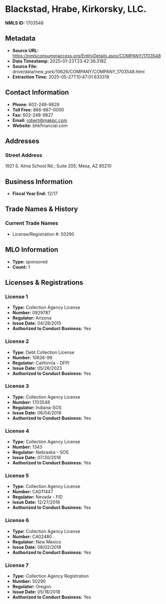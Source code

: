# Blackstad, Hrabe, Kirkorsky, LLC.

**NMLS ID:** 1703548

## Metadata
- **Source URL:** https://nmlsconsumeraccess.org/EntityDetails.aspx/COMPANY/1703548
- **Data Timestamp:** 2025-01-23T23:42:36.318Z
- **Source File:** drive/data/new_york/10626/COMPANY/COMPANY_1703548.html
- **Extraction Time:** 2025-05-27T10:47:01.633319

## Contact Information
- **Phone:** 602-248-9828
- **Toll Free:** 866-887-0000
- **Fax:** 602-248-9827
- **Email:** robert@makpc.com
- **Website:** bhkfinancial.com

## Addresses
### Street Address
1921 S. Alma School Rd.; Suite 205; Mesa, AZ 85210

## Business Information
- **Fiscal Year End:** 12/17

## Trade Names & History
### Current Trade Names
- License/Registration #: 50290

## MLO Information
- **Type:** sponsored
- **Count:** 1

## Licenses & Registrations

### License 1
- **Type:** Collection Agency License
- **Number:** 0929787
- **Regulator:** Arizona
- **Issue Date:** 04/28/2015
- **Authorized to Conduct Business:** Yes

### License 2
- **Type:** Debt Collection License
- **Number:** 10626-99
- **Regulator:** California - DFPI
- **Issue Date:** 05/26/2023
- **Authorized to Conduct Business:** Yes

### License 3
- **Type:** Collection Agency License
- **Number:** 1703548
- **Regulator:** Indiana-SOS
- **Issue Date:** 06/04/2018
- **Authorized to Conduct Business:** Yes

### License 4
- **Type:** Collection Agency License
- **Number:** 1343
- **Regulator:** Nebraska - SOS
- **Issue Date:** 07/30/2018
- **Authorized to Conduct Business:** Yes

### License 5
- **Type:** Collection Agency License
- **Number:** CAD11447
- **Regulator:** Nevada - FID
- **Issue Date:** 12/27/2018
- **Authorized to Conduct Business:** Yes

### License 6
- **Type:** Collection Agency License
- **Number:** CA02480
- **Regulator:** New Mexico
- **Issue Date:** 08/02/2018
- **Authorized to Conduct Business:** Yes

### License 7
- **Type:** Collection Agency Registration
- **Number:** 50290
- **Regulator:** Oregon
- **Issue Date:** 05/18/2018
- **Authorized to Conduct Business:** Yes
